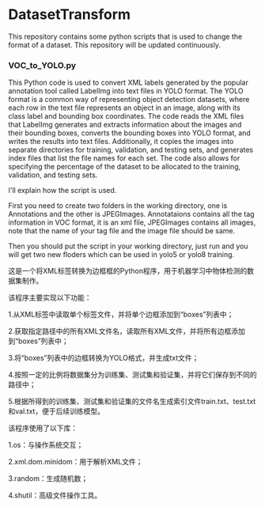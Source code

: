 # DatasetTransform
  This repository contains some python scripts that is used to change the format of a dataset. This repository will be updated continuously.

### VOC_to_YOLO.py
  
  This Python code is used to convert XML labels generated by the popular annotation tool called LabelImg into text files in YOLO format. The YOLO format is a common way of representing object detection datasets, where each row in the text file represents an object in an image, along with its class label and bounding box coordinates. The code reads the XML files that LabelImg generates and extracts information about the images and their bounding boxes, converts the bounding boxes into YOLO format, and writes the results into text files. Additionally, it copies the images into separate directories for training, validation, and testing sets, and generates index files that list the file names for each set. The code also allows for specifying the percentage of the dataset to be allocated to the training, validation, and testing sets.
  
  I'll explain how the script is used. 
  
  First you need to create two folders in the working directory, one is Annotations and the other is JPEGImages. Annotataions contains all the tag information in VOC format, it is an xml file, JPEGImages contains all images, note that the name of your tag file and the image file should be same.
  
  Then you should put the script in your working directory, just run and you will get two new floders which can be used in yolo5 or yolo8 training.
  
  
  
  这是一个将XML标签转换为边框框的Python程序，用于机器学习中物体检测的数据集制作。

  该程序主要实现以下功能：

  1.从XML标签中读取单个标签文件，并将单个边框添加到“boxes”列表中；
  
  2.获取指定路径中的所有XML文件名，读取所有XML文件，并将所有边框添加到“boxes”列表中；
  
  3.将“boxes”列表中的边框转换为YOLO格式，并生成txt文件；
  
  4.按照一定的比例将数据集分为训练集、测试集和验证集，并将它们保存到不同的路径中；

  5.根据所得到的训练集、测试集和验证集的文件名生成索引文件train.txt、test.txt和val.txt，便于后续训练模型。

  该程序使用了以下库：

  1.os：与操作系统交互；
  
  2.xml.dom.minidom：用于解析XML文件；
  
  3.random：生成随机数；
  
  4.shutil：高级文件操作工具。
